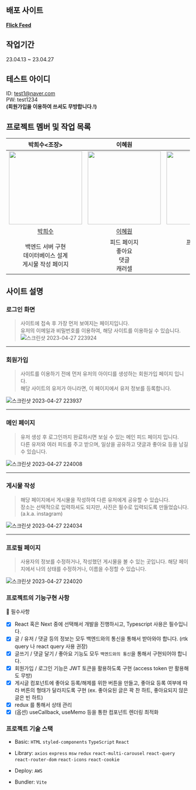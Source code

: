## 배포 사이트

**[Flick Feed](http://myfron-env.eba-uvx9t8hw.ap-northeast-2.elasticbeanstalk.com/)**

## 작업기간
23.04.13 ~ 23.04.27

## 테스트 아이디
ID: test1@naver.com<br>
PW: test1234<br>
**(회원가입을 이용하여 쓰셔도 무방합니다.!)**

## 프로젝트 멤버 및 작업 목록

| <center>박희수<조장></center> | <center>이혜원</center>|<center>표승연</center>  | <center>이희서</center> |
|:--:|:--:|:--:|:--:|
| <img src="https://avatars.githubusercontent.com/u/110139098?v=4" width="200"> | <img src="https://avatars.githubusercontent.com/u/117172983?v=4" width=200> | <img src="https://avatars.githubusercontent.com/u/92071025?v=4" width=200> | <img src="https://avatars.githubusercontent.com/u/21377593?v=4" width=200> |
| [박희수](https://github.com/Nevacat) | [이혜원](https://github.com/Hana-Korea)  |   [표승연](https://github.com/pyozz)                     | [이희서](https://github.com/hlee686)   |
| 백엔드 서버 구현<br/>데이터베이스 설계<br>게시물 작성 페이지 |  피드 페이지<br>좋아요<br>댓글<br>캐러셀  | 프로필 페이지<br>레이아웃<br>로그아웃<br>로딩  |  로그인 페이지<br>회원가입 페이지 |

## 사이트 설명
### 로그인 화면
> 사이트에 접속 후 가장 먼저 보여지는 페이지입니다.<br>유저의 이메일과 비밀번호를 이용하여, 해당 사이트를 이용하실 수 있습니다.
![스크린샷 2023-04-27 223924](https://user-images.githubusercontent.com/110139098/234886641-978674a4-9877-4328-b94a-173201b3e28c.png)

---
### 회원가입
>사이트를 이용하기 전에 먼저 유저의 아이디를 생성하는 회원가입 페이지 입니다.<br>
해당 사이트의 유저가 아니라면, 이 페이지에서 유저 정보를 등록합니다.

![스크린샷 2023-04-27 223937](https://user-images.githubusercontent.com/110139098/234886669-d7fd03ac-fb3f-468d-9a44-dfbdb92a31ce.png)

---
### 메인 페이지
>유저 생성 후 로그인까지 완료하시면 보실 수 있는 메인 피드 페이지 입니다.<br>
다른 유저와 여러 피드를 주고 받으며, 일상을 공유하고 댓글과 좋아요 등을 남길 수 있습니다.

![스크린샷 2023-04-27 224008](https://user-images.githubusercontent.com/110139098/234886692-41cd3ca4-5fe7-4d83-a132-ed5ed64a2683.png)

---
### 게시물 작성
>해당 페이지에서 게시물을 작성하여 다른 유저에게 공유할 수 있습니다.<br>
장소는 선택적으로 입력하셔도 되지만, 사진은 필수로 입력되도록 만들었습니다.(a.k.a. instagram)

![스크린샷 2023-04-27 224034](https://user-images.githubusercontent.com/110139098/234886755-12a4c1fa-1fef-4813-af47-cf7935742ac0.png)

---
### 프로필 페이지
>사용자의 정보를 수정하거나, 작성했던 게시물을 볼 수 있는 곳입니다.
해당 페이지에서 나의 상태를 수정하거나, 이름을 수정할 수 있습니다.

![스크린샷 2023-04-27 224020](https://user-images.githubusercontent.com/110139098/234886782-50274f91-305c-41e6-931f-821ce23764a8.png)


### 프로젝트의 기능구현 사항

📌 필수사항

- [x] React 혹은 Next 중에 선택해서 개발을 진행하시고, Typescript 사용은 필수입니다.
- [x] 글 / 유저 / 댓글 등의 정보는 모두 백엔드와의 통신을 통해서 받아와야 합니다. (rtk query 나 react query 사용 권장)
- [x] 글쓰기 / 댓글 달기 / 좋아요 기능도 모두 `백엔드와의 통신`을 통해서 구현되어야 합니다.
- [x] 회원가입 / 로그인 기능은 JWT 토큰을 활용하도록 구현 (access token 만 활용해도 무방)
- [x] 게시글 컴포넌트에 좋아요 등록/해제를 위한 버튼을 만들고, 좋아요 등록 여부에 따라 버튼의 형태가 달라지도록 구현 (ex. 좋아요된 글은 꽉 찬 하트, 좋아요되지 않은 글은 빈 하트)
- [x] redux 를 통해서 상태 관리
- [x] (옵션) useCallback, useMemo 등을 통한 컴포넌트 렌더링 최적화

### 프로젝트 기술 스택

- Basic: `HTML` `styled-components` `TypeScript` `React`

- Library: `axios` `express` `msw` `redux` `react-multi-carousel` `react-query` `react-router-dom` `react-icons` `react-cookie`

- Deploy: `AWS`

- Bundler: `Vite`

